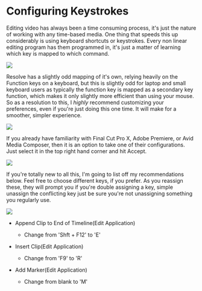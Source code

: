 # Configuring Keystrokes

Editing video has always been a time consuming process, it's just the nature of working with any time-based media. One thing that speeds this up considerably is using keyboard shortcuts or keystrokes. Every non linear editing program has them programmed in, it's just a matter of learning which key is mapped to which command.

![](https://files.slack.com/files-pri/T0HTW3H0V-F015JKPQ26L/keyframemenu.png?pub_secret=8f0459376e)

Resolve has a slightly odd mapping of it's own, relying heavily on the Function keys on a keyboard, but this is slightly odd for laptop and small keyboard users as typically the function key is mapped as a secondary key function, which makes it only slightly more efficient than using your mouse. So as a resolution to this, I *highly* recommend customizing your preferences, even if you're just doing this one time. It will make for a smoother, simpler experience.

![](https://files.slack.com/files-pri/T0HTW3H0V-F014E2NT7PH/keyframepanel.png?pub_secret=3f5785a3f4)

If you already have familiarity with Final Cut Pro X, Adobe Premiere, or Avid Media Composer, then it is an option to take one of their configurations. Just select it in the top right hand corner and hit Accept.

![](https://files.slack.com/files-pri/T0HTW3H0V-F0157DEKGQZ/keyframepreset.png?pub_secret=7c26e316de)

If you're totally new to all this, I'm going to list off my recommendations below. Feel free to choose different keys, if you prefer. As you reassign these, they  will prompt you if you're double assigning a key, simple unassign the conflicting key just be sure you're not unassigning something you regularly use.

![](https://files.slack.com/files-pri/T0HTW3H0V-F014E2NRA2K/keyframecustom.png?pub_secret=28d943d285)

- Append Clip to End of Timeline(Edit Application)
  - Change from 'Shft + F12' to 'E'

- Insert Clip(Edit Application)
  - Change from 'F9' to 'R'

- Add Marker(Edit Application)
  - Change from blank to 'M'
